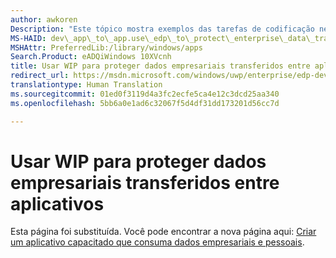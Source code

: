 ```yaml
---
author: awkoren
Description: "Este tópico mostra exemplos das tarefas de codificação necessárias para obter alguns dos cenários mais comuns de Proteção de Informações do Windows (WIP) relacionados à transferência de arquivos."
MS-HAID: dev\_app\_to\_app.use\_edp\_to\_protect\_enterprise\_data\_transferred\_between\_apps
MSHAttr: PreferredLib:/library/windows/apps
Search.Product: eADQiWindows 10XVcnh
title: Usar WIP para proteger dados empresariais transferidos entre aplicativos
redirect_url: https://msdn.microsoft.com/windows/uwp/enterprise/edp-dev-guide
translationtype: Human Translation
ms.sourcegitcommit: 01ed0f3119d4a3fc2ecfe5ca4e12c3dcd25aa340
ms.openlocfilehash: 5bb6a0e1ad6c32067f5d4df31dd173201d56cc7d

---
```


# Usar WIP para proteger dados empresariais transferidos entre aplicativos


Esta página foi substituída. Você pode encontrar a nova página aqui: [Criar um aplicativo capacitado que consuma dados empresariais e pessoais](https://msdn.microsoft.com/windows/uwp/enterprise/edp-dev-guide).



<!--HONumber=Aug16_HO3-->


